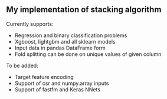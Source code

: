 ## My implementation of stacking algorithm
Currently supports:
- Regression and binary classification problems
- Xgboost, lightgbm and all sklearn models
- Input data in pandas DataFrame form
- Fold splitting can be done on unique values of given column

To be added:
- Target feature encoding
- Support of csr and numpy.array inputs
- Support of fastfm and Keras NNets
